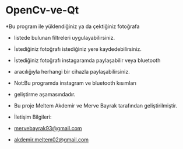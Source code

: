 OpenCv-ve-Qt
============

 *Bu program ile yüklendiğiniz ya da çektiğiniz  fotoğrafa
 * listede bulunan filtreleri uygulayabilirsiniz.
 * İstediğiniz fotoğrafı istediğiniz yere kaydedebilirsiniz.
 * İstediğiniz fotoğrafı instagaramda paylaşabilir veya bluetooth
 * aracılığıyla herhangi bir cihazla paylaşabilirsiniz.
 * Not:Bu programda instagram ve bluetooth kısımları
 * geliştirme aşamasındadır.
 * Bu proje Meltem Akdemir ve Merve Bayrak tarafından geliştirilmiştir.
 
 * İletişim Bilgileri:
 *  mervebayrak93@gmail.com
 *  akdemir.meltem02@gmail.com
 
